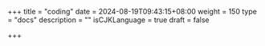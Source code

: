 +++
title = "coding"
date = 2024-08-19T09:43:15+08:00
weight = 150
type = "docs"
description = ""
isCJKLanguage = true
draft = false

+++

